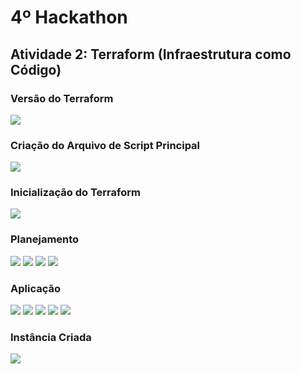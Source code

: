 # 4º Hackathon

## Atividade 2: Terraform (Infraestrutura como Código)

### Versão do Terraform

![](prints/1-terraform-version.png)

### Criação do Arquivo de Script Principal

![](prints/2-main-tf-file.png)

### Inicialização do Terraform

![](prints/3-terraform-init.png)

### Planejamento

![](prints/4-terraform-plan.png)
![](prints/5-terraform-plan.png)
![](prints/6-terraform-plan.png)
![](prints/7-terraform-plan.png)

### Aplicação

![](prints/8-terraform-apply.png)
![](prints/9-terraform-apply.png)
![](prints/10-terraform-apply.png)
![](prints/11-terraform-apply.png)
![](prints/12-terraform-apply.png)

### Instância Criada

![](prints/13-aws-ec2-instance.png)
